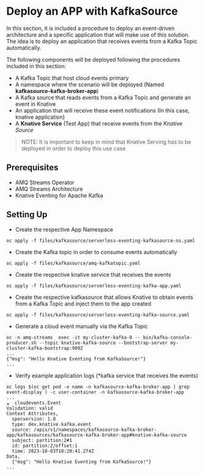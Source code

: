 # Deploy an APP with KafkaSource

In this section, it is included a procedure to deploy an event-driven architecture and a specific application that will make use of this solution. The idea is to deploy an application that receives events from a Kafka Topic automatically.

The following components will be deployed following the procedures included in this section:

- A Kafka Topic that host cloud events primary
- A namespace where the scenario will be deployed (Named __kafkasource-kafka-broker-app__)
- A Kafka source that reads events from a Kafka Topic and generate an event in Knative
- An application that will receive these event notifications (In this case, knative application)
- A __Knative Service__ (Test App) that receive events from the *Knative Source* 

> NOTE: It is important to keep in mind that Knative Serving has to be deployed in order to deploy this use case

## Prerequisites

- AMQ Streams Operator
- AMQ Streams Architecture
- Knative Eventing for Apache Kafka

## Setting Up

- Create the respective App Namespace

```$bash
oc apply -f files/kafkasource/serverless-eventing-kafkasource-ns.yaml
```

- Create the Kafka topic in order to consume events automatically

```$bash
oc apply -f files/kafkasource/amq-kafkatopic.yaml
```

- Create the respective knative service that receives the events

```$bash
oc apply -f files/kafkasource/serverless-eventing-kafka-app.yaml
```

- Create the respective kafkasource that allows Knative to obtain events from a Kafka Topic and inject them to the app created

```$bash
oc apply -f files/kafkasource/serverless-eventing-kafka-source.yaml
```

- Generate a cloud event manually via the Kafka Topic

```$bash
oc -n amq-streams  exec -it my-cluster-kafka-0 -- bin/kafka-console-producer.sh --topic knative-kafka-source --bootstrap-server my-cluster-kafka-bootstrap:9092
...
{"msg": "Hello Knative Eventing from KafkaSource!"}
...
```

- Verify example application logs (*kafka service that receives the events)

```$bash
oc logs $(oc get pod -o name -n kafkasource-kafka-broker-app | grep event-display ) -c user-container -n kafkasource-kafka-broker-app
...
☁️  cloudevents.Event
Validation: valid
Context Attributes,
  specversion: 1.0
  type: dev.knative.kafka.event
  source: /apis/v1/namespaces/kafkasource-kafka-broker-app/kafkasources/kafkasource-kafka-broker-app#knative-kafka-source
  subject: partition:2#1
  id: partition:2/offset:1
  time: 2023-10-03T10:20:41.274Z
Data,
  {"msg": "Hello Knative Eventing from KafkaSource!"}
...
```

